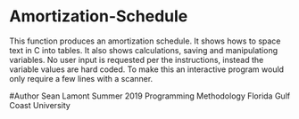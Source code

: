 # Amortization-Schedule
This function produces an amortization schedule. It shows hows to space text in C into tables. 
It also shows calculations, saving and manipulationg variables. No user input is requested per the instructions, 
instead the variable values are hard coded. To make this an interactive program would only require a few lines 
with a scanner.

#Author
Sean Lamont
Summer 2019
Programming Methodology
Florida Gulf Coast University

